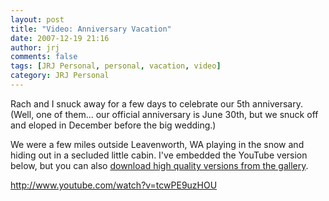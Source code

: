 ```yaml
---
layout: post
title: "Video: Anniversary Vacation"
date: 2007-12-19 21:16
author: jrj
comments: false
tags: [JRJ Personal, personal, vacation, video]
category: JRJ Personal
---
```

Rach and I snuck away for a few days to celebrate our 5th anniversary. (Well, one of them... our official anniversary is June 30th, but we snuck off and eloped in December before the big wedding.)

We were a few miles outside Leavenworth, WA playing in the snow and hiding out in a secluded little cabin. I've embedded the YouTube version below, but you can also <a href="http://gallery.mac.com/josephrjones#100401" target="_new">download high quality versions from the gallery</a>.

http://www.youtube.com/watch?v=tcwPE9uzHOU
